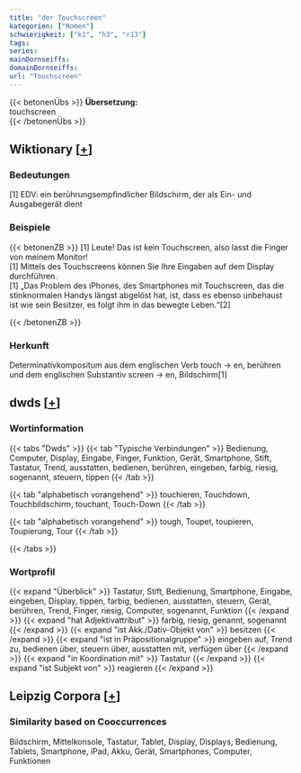```yaml
---
title: "der Touchscreen"
kategorien: ["Nomen"]
schwierigkeit: ["k1", "h3", "r13"]
tags:
series:
mainDornseiffs:
domainDornseiffs:
url: "Touchscreen"
---
```


{{< betonenÜbs >}}
**Übersetzung:**  
touchscreen  
{{< /betonenÜbs >}}

## Wiktionary [[+](https://de.wiktionary.org/wiki/Touchscreen)]

### Bedeutungen
[1] EDV: ein berührungsempfindlicher Bildschirm, der als Ein- und Ausgabegerät dient  

### Beispiele
{{< betonenZB >}}
[1] Leute! Das ist kein Touchscreen, also lasst die Finger von meinem Monitor!  
[1] Mittels des Touchscreens können Sie Ihre Eingaben auf dem Display durchführen.  
[1] „Das Problem des iPhones, des Smartphones mit Touchscreen, das die stinknormalen Handys längst abgelöst hat, ist, dass es ebenso unbehaust ist wie sein Besitzer, es folgt ihm in das bewegte Leben.“[2]  

{{< /betonenZB >}}
### Herkunft
Determinativkompositum aus dem englischen Verb touch → en, berühren und dem englischen Substantiv screen → en, Bildschirm[1]  



## dwds [[+](https://www.dwds.de/wb/Touchscreen)]

### Wortinformation
{{< tabs "Dwds" >}}
{{< tab "Typische Verbindungen" >}}
Bedienung, Computer, Display, Eingabe, Finger, Funktion, Gerät, Smartphone, Stift, Tastatur, Trend, ausstatten, bedienen, berühren, eingeben, farbig, riesig, sogenannt, steuern, tippen
{{< /tab >}}

{{< tab "alphabetisch vorangehend" >}}
touchieren, Touchdown, Touchbildschirm, touchant, Touch-Down
{{< /tab >}}

{{< tab "alphabetisch vorangehend" >}}
tough, Toupet, toupieren, Toupierung, Tour
{{< /tab >}}

{{< /tabs >}}

### Wortprofil
{{< expand "Überblick" >}} Tastatur, Stift, Bedienung, Smartphone, Eingabe, eingeben, Display, tippen, farbig, bedienen, ausstatten, steuern, Gerät, berühren, Trend, Finger, riesig, Computer, sogenannt, Funktion {{< /expand >}}
{{< expand "hat Adjektivattribut" >}} farbig, riesig, genannt, sogenannt {{< /expand >}}
{{< expand "ist Akk./Dativ-Objekt von" >}} besitzen {{< /expand >}}
{{< expand "ist in Präpositionalgruppe" >}} eingeben auf, Trend zu, bedienen über, steuern über, ausstatten mit, verfügen über {{< /expand >}}
{{< expand "in Koordination mit" >}} Tastatur {{< /expand >}}
{{< expand "ist Subjekt von" >}} reagieren {{< /expand >}}

## Leipzig Corpora [[+](https://corpora.uni-leipzig.de/en/res?word=Touchscreen&corpusId=deu_newscrawl-public_2018)]


### Similarity based on Cooccurrences
Bildschirm, Mittelkonsole, Tastatur, Tablet, Display, Displays, Bedienung, Tablets, Smartphone, iPad, Akku, Gerät, Smartphones, Computer, Funktionen

